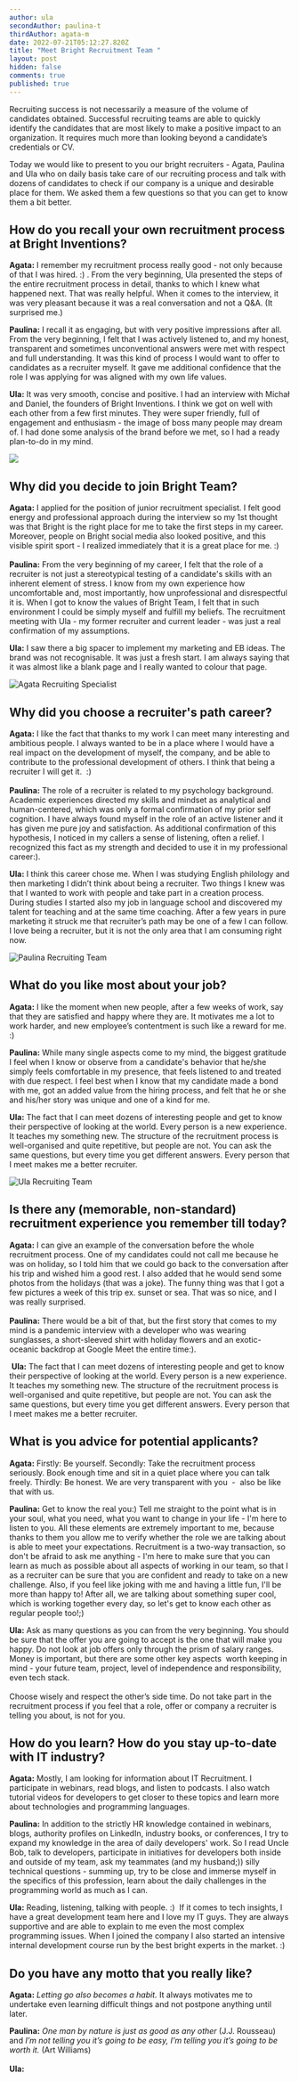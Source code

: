 ```yaml
---
author: ula
secondAuthor: paulina-t
thirdAuthor: agata-m
date: 2022-07-21T05:12:27.820Z
title: "Meet Bright Recruitment Team "
layout: post
hidden: false
comments: true
published: true
---
```

Recruiting success is not necessarily a measure of the volume of candidates obtained. Successful recruiting teams are able to quickly identify the candidates that are most likely to make a positive impact to an organization. It requires  much more than looking beyond a candidate’s credentials or CV. 

Today we would like to present to you our bright recruiters - Agata, Paulina and Ula who on daily basis take care of our recruiting process and talk with dozens of candidates to check if our company is a unique and desirable place for them. We asked them a few questions so that you can get to know them a bit better. 

## How do you recall your own recruitment process at Bright Inventions?

**Agata:** I remember my recruitment process really good - not only because of that I was hired. :) . From the very beginning, Ula presented the steps of the entire recruitment process in detail, thanks to which I knew what happened next. That was really helpful. When it comes to the interview, it was very pleasant because it was a real conversation and not a Q&A. (It surprised me.)

**Paulina:** I recall it as engaging, but with very positive impressions after all. From the very beginning, I felt that I was actively listened to, and my honest, transparent and sometimes unconventional answers were met with respect and full understanding. It was this kind of process I would want to offer to candidates as a recruiter myself. It gave me additional confidence that the role I was applying for was aligned with my own life values.

**Ula:** It was very smooth, concise and positive. I had an interview with Michał and Daniel, the founders of Bright Inventions. I think we got on well with each other from a few first minutes. They were super friendly, full of engagement and enthusiasm - the image of boss many people may dream of. I had done some analysis of the brand before we met, so I had a ready plan-to-do in my mind.

![](/images/brightdev.png)

## Why did you decide to join Bright Team?

**Agata:** I applied for the position of junior recruitment specialist. I felt good energy and professional approach during the interview so my 1st thought was that Bright is the right place for me to take the first steps in my career. Moreover, people on Bright social media also looked positive, and this visible spirit sport - I realized immediately that it is a great place for me. :)\
\
**Paulina:** From the very beginning of my career, I felt that the role of a recruiter is not just a stereotypical testing of a candidate's skills with an inherent element of stress. I know from my own experience how uncomfortable and, most importantly, how unprofessional and disrespectful it is. When I got to know the values of Bright Team, I felt that in such environment I could be simply myself and fulfill my beliefs. The recruitment meeting with Ula - my former recruiter and current leader - was just a real confirmation of my assumptions. 

**Ula:** I saw there a big spacer to implement my marketing and EB ideas. The brand was not recognisable. It was just a fresh start. I am always saying that it was almost like a blank page and I really wanted to colour that page.

![Agata Recruiting Specialist](/images/agata_rekru_team.jpg)

## Why did you choose a recruiter's path career?

**Agata:** I like the fact that thanks to my work I can meet many interesting and ambitious people. I always wanted to be in a place where I would have a real impact on the development of myself, the company, and be able to contribute to the professional development of others. I think that being a recruiter I will get it.  :)\
\
**Paulina:** The role of a recruiter is related to my psychology background. Academic experiences directed my skills and mindset as analytical and human-centered, which was only a formal confirmation of my prior self cognition. I have always found myself in the role of an active listener and it has given me pure joy and satisfaction. As additional confirmation of this hypothesis, I noticed in my callers a sense of listening, often a relief. I recognized this fact as my strength and decided to use it in my professional career:).

**Ula:** I think this career chose me. When I was studying English philology and then marketing I didn’t think about being a recruiter. Two things I knew was that I wanted to work with people and take part in a creation process. During studies I started also my job in language school and discovered my talent for teaching and at the same time coaching. After a few years in pure marketing it struck me that recruiter’s path may be one of a few I can follow. I love being a recruiter, but it is not the only area that I am consuming right now. 

![Paulina Recruiting Team ](/images/paulina_rekru_team.jpg)

## What do you like most about your job?

**Agata:** I like the moment when new people, after a few weeks of work, say that they are satisfied and happy where they are. It motivates me a lot to work harder, and new employee’s contentment is such like a reward for me. :)

**Paulina:** While many single aspects come to my mind, the biggest gratitude I feel when I know or observe from a candidate's behavior that he/she simply feels comfortable in my presence, that feels listened to and treated with due respect. I feel best when I know that my candidate made a bond with me, got an added value from the hiring process, and felt that he or she and his/her story was unique and one of a kind for me. 

**Ula:** The fact that I can meet dozens of interesting people and get to know their perspective of looking at the world. Every person is a new experience. It teaches my something new. The structure of the recruitment process is well-organised and quite repetitive, but people are not. You can ask the same questions, but every time you get different answers. Every person that I meet makes me a better recruiter. 

![Ula Recruiting Team ](/images/ula_rekru_team-1-.jpg)

## Is there any (memorable, non-standard) recruitment experience you remember till today?

**Agata:** I can give an example of the conversation before the whole recruitment process. One of my candidates could not call me because he was on holiday, so I told him that we could go back to the conversation after his trip and wished him a good rest. I also added that he would send some photos from the holidays (that was a joke). The funny thing was that I got a few pictures a week of this trip ex. sunset or sea. That was so nice, and I was really surprised.\
\
**Paulina:** There would be a bit of that, but the first story that comes to my mind is a pandemic interview with a developer who was wearing sunglasses, a short-sleeved shirt with holiday flowers and an exotic-oceanic backdrop at Google Meet the entire time:).

 **Ula:** The fact that I can meet dozens of interesting people and get to know their perspective of looking at the world. Every person is a new experience. It teaches my something new. The structure of the recruitment process is well-organised and quite repetitive, but people are not. You can ask the same questions, but every time you get different answers. Every person that I meet makes me a better recruiter. 

## What is you advice for potential applicants?

**Agata:** Firstly: Be yourself. Secondly: Take the recruitment process seriously. Book enough time and sit in a quiet place where you can talk freely. Thirdly: Be honest. We are very transparent with you  -  also be like that with us. 

**Paulina:** Get to know the real you:) Tell me straight to the point what is in your soul, what you need, what you want to change in your life - I'm here to listen to you. All these elements are extremely important to me, because thanks to them you allow me to verify whether the role we are talking about is able to meet your expectations. Recruitment is a two-way transaction, so don't be afraid to ask me anything - I'm here to make sure that you can learn as much as possible about all aspects of working in our team, so that I as a recruiter can be sure that you are confident and ready to take on a new challenge. Also, if you feel like joking with me and having a little fun, I'll be more than happy to! After all, we are talking about something super cool, which is working together every day, so let's get to know each other as regular people too!;)

**Ula:** Ask as many questions as you can from the very beginning. You should be sure that the offer you are going to accept is the one that will make you happy. Do not look at job offers only through the prism of salary ranges. Money is important, but there are some other key aspects  worth keeping in mind - your future team, project, level of independence and responsibility, even tech stack.\
\
Choose wisely and respect the other’s side time. Do not take part in the recruitment process if you feel that a role, offer or company a recruiter is telling you about, is not for you.

## How do you learn? How do you stay up-to-date with IT industry?

**Agata:** Mostly, I am looking for information about IT Recruitment. I participate in webinars, read blogs, and listen to podcasts. I also watch tutorial videos for developers to get closer to these topics and learn more about technologies and programming languages.

**Paulina:** In addition to the strictly HR knowledge contained in webinars, blogs, authority profiles on LinkedIn, industry books, or conferences, I try to expand my knowledge in the area of daily developers' work. So I read Uncle Bob, talk to developers, participate in initiatives for developers both inside and outside of my team, ask my teammates (and my husband;)) silly technical questions - summing up, try to be close and immerse myself in the specifics of this profession, learn about the daily challenges in the programming world as much as I can.

**Ula:** Reading, listening, talking with people. :)  If it comes to tech insights, I have a great development team here and I love my IT guys. They are always supportive and are able to explain to me even the most complex programming issues. When I joined the company I also started an intensive internal development course run by the best bright experts in the market. :)

## Do you have any motto that you really like? 

**Agata:** *Letting go also becomes a habit.* It always motivates me to undertake even learning difficult things and not postpone anything until later.

**Paulina:** *One man by nature is just as good as any other* (J.J. Rousseau) and *I’m not telling you it’s going to be easy, I’m telling you it’s going to be worth it.* ​​(Art Williams)\
\
**Ula:**